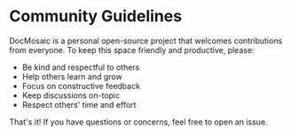 # Community Guidelines

DocMosaic is a personal open-source project that welcomes contributions from everyone. To keep this space friendly and productive, please:

-   Be kind and respectful to others
-   Help others learn and grow
-   Focus on constructive feedback
-   Keep discussions on-topic
-   Respect others' time and effort

That's it! If you have questions or concerns, feel free to open an issue.
